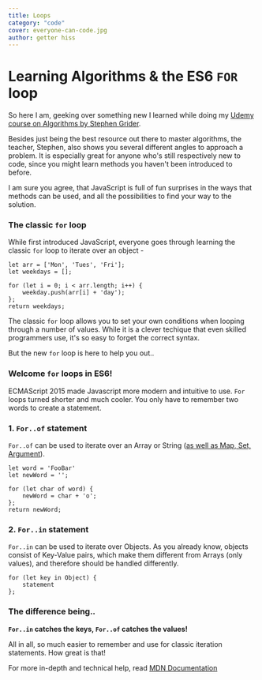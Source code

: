 ```yaml
---
title: Loops
category: "code"
cover: everyone-can-code.jpg
author: getter hiss
---
```


# Learning Algorithms & the ES6 `FOR` loop

So here I am, geeking over something new I learned while doing my [Udemy course on Algorithms by Stephen Grider](https://www.udemy.com/coding-interview-bootcamp-algorithms-and-data-structure/).

Besides just being the best resource out there to master algorithms, the teacher, Stephen, also shows you several different angles to approach a problem. It is especially great for anyone who's still respectively new to code, since you might learn methods you haven't been introduced to before.

I am sure you agree, that JavaScript is full of fun surprises in the ways that methods can be used, and all the possibilities to find your way to the solution.

### The classic `for` loop

While first introduced JavaScript, everyone goes through learning the classic `for` loop to iterate over an object -

```
let arr = ['Mon', 'Tues', 'Fri'];
let weekdays = [];

for (let i = 0; i < arr.length; i++) {
    weekday.push(arr[i] + 'day');
};
return weekdays;

```

The classic `for` loop allows you to set your own conditions when looping through a number of values. While it is a clever techique that even skilled programmers use, it's so easy to forget the correct syntax. 

But the new `for` loop is here to help you out..

### Welcome `for` loops in ES6!

ECMAScript 2015 made Javascript more modern and intuitive to use. `For` loops turned shorter and much cooler. You only have to remember two words to create a statement.

### 1. `For..of` statement

`For..of` can be used to iterate over an Array or String ([as well as Map, Set, Argument](https://developer.mozilla.org/en-US/docs/Web/JavaScript/Guide/Loops_and_iteration)).


```
let word = 'FooBar'
let newWord = '';

for (let char of word) {
	newWord = char + 'o';
};
return newWord;
```

### 2. `For..in` statement

`For..in` can be used to iterate over Objects. As you already know, objects consist of Key-Value pairs, which make them different from Arrays (only values), and therefore should be handled differently.

```
for (let key in Object) {
	statement
};
```

### The difference being..

**`For..in` catches the keys, `For..of` catches the values!**

All in all, so much easier to remember and use for classic iteration statements. How great is that!

For more in-depth and technical help, read [MDN Documentation](https://developer.mozilla.org/en-US/docs/Web/JavaScript/Guide/Loops_and_iteration)